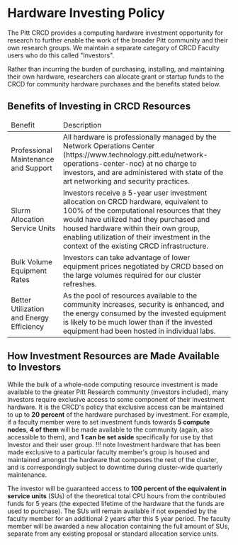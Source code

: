 # Hardware Investing Policy

The Pitt CRCD provides a computing hardware investment opportunity for 
research to further enable the work of the broader Pitt community and 
their own research groups. We maintain a separate category of CRCD 
Faculty users who do this called "Investors".

Rather than incurring the burden of purchasing, installing, and 
maintaining their own hardware, researchers can allocate grant or 
startup funds to the CRCD for community hardware purchases and the 
benefits stated below.


## Benefits of Investing in CRCD Resources

<link rel="stylesheet" href="https://cdn.datatables.net/1.13.4/css/jquery.dataTables.min.css">

<table class="display cell-border" id="nTable">
    <thead>
        <tr>
            <td>Benefit</td>
            <td>Description</td>
        </tr>
    </thead>
    <tbody>
        <tr>
            <td>Professional Maintenance and Support</td>
            <td>All hardware is professionally managed by the Network Operations Center (https://www.technology.pitt.edu/network-operations-center-noc) at no charge to investors, and are administered with state of the art networking and security practices.</td>
        </tr>
        <tr>
            <td>Slurm Allocation Service Units</td>
            <td>Investors receive a 5-year user investment allocation on CRCD hardware, equivalent to 100% of the computational resources that they would have utilized had they purchased and housed hardware within their own group, enabling utilization of their investment in the context of the existing CRCD infrastructure.</td>
        </tr>
        <tr>
            <td>Bulk Volume Equipment Rates</td>
            <td>Investors can take advantage of lower equipment prices negotiated by CRCD based on the large volumes required for our cluster refreshes.</td>
        </tr>
        <tr>
            <td>Better Utilization and Energy Efficiency</td>
            <td>As the pool of resources available to the community increases, security is enhanced, and the energy consumed by the invested equipment is likely to be much lower than if the invested equipment had been hosted in individual labs.</td>
        </tr>
    </tbody>
</table>

<script type="text/javascript" src="https://code.jquery.com/jquery-3.7.0.min.js"></script>
<script type="text/javascript" src="https://cdn.datatables.net/1.13.4/js/jquery.dataTables.min.js"></script>

<script type="text/javascript">
    $(document).ready(function() {
        $('#nTable').DataTable({
            "paging": false,
            "bPaginate": false,
            "bLengthChange": false,
            "bFilter": true,
            "bInfo": false,
            "bAutoWidth": false,
            "searching": false,
            "ordering": false
        });
    });
</script>

## How Investment Resources are Made Available to Investors

While the bulk of a whole-node computing resource investment is made available to the greater Pitt Research community 
(investors included), many investors require exclusive access to some component of their investment hardware. It is the 
CRCD's policy that exclusive access can be maintained to up to **20 percent** of the hardware purchased by 
investment. For example, if a faculty member were to set investment funds towards **5 compute nodes**, 
**4 of them** will be made available to the community (again, also accessible to them), and 
**1 can be set aside** specifically for use by that Investor and their user group.
!!! note
    Investment hardware that has been made exclusive to a particular faculty member's group is housed and maintained 
    amongst the hardware that composes the rest of the cluster, and is correspondingly subject to downtime during 
    cluster-wide quarterly maintenance.

The investor will be guaranteed access to **100 percent of the equivalent in service units** (SUs) of the theoretical
total CPU hours from the contributed funds for 5 years (the expected lifetime of the hardware that the funds are used to purchase). The SUs will remain available if not expended by the faculty member for an additional 2 years after this 5 year period. The faculty member will be awarded a new allocation containing the full amount of SUs, separate from any existing proposal or standard allocation service units.

